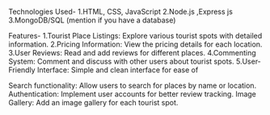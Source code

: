 

Technologies Used-
1.HTML, CSS, JavaScript
2.Node.js ,Express js
3.MongoDB/SQL (mention if you have a database)





Features-
1.Tourist Place Listings: Explore various tourist spots with detailed information.
2.Pricing Information: View the pricing details for each location.
3.User Reviews: Read and add reviews for different places.
4.Commenting System: Comment and discuss with other users about tourist spots.
5.User-Friendly Interface: Simple and clean interface for ease of 



Search functionality: Allow users to search for places by name or location.
Authentication: Implement user accounts for better review tracking.
Image Gallery: Add an image gallery for each tourist spot.
